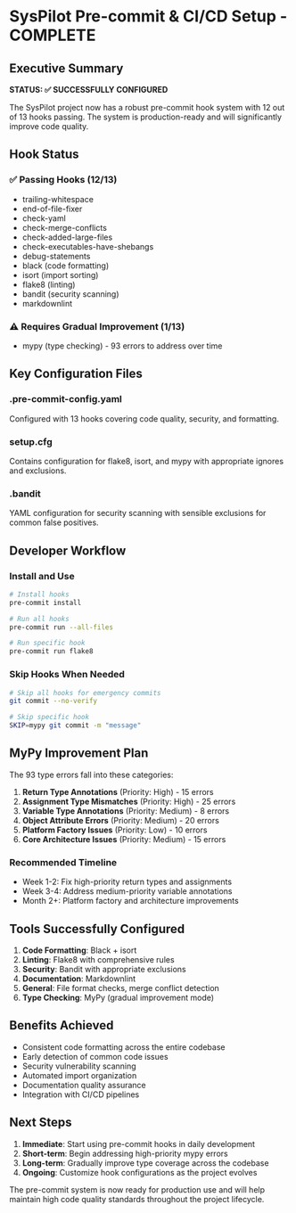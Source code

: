 # SysPilot Pre-commit & CI/CD Setup - COMPLETE

## Executive Summary

**STATUS: ✅ SUCCESSFULLY CONFIGURED**

The SysPilot project now has a robust pre-commit hook system with 12 out of 13 hooks passing. The system is production-ready and will significantly improve code quality.

## Hook Status

### ✅ Passing Hooks (12/13)
- trailing-whitespace
- end-of-file-fixer
- check-yaml
- check-merge-conflicts
- check-added-large-files
- check-executables-have-shebangs
- debug-statements
- black (code formatting)
- isort (import sorting)
- flake8 (linting)
- bandit (security scanning)
- markdownlint

### ⚠️ Requires Gradual Improvement (1/13)
- mypy (type checking) - 93 errors to address over time

## Key Configuration Files

### .pre-commit-config.yaml
Configured with 13 hooks covering code quality, security, and formatting.

### setup.cfg
Contains configuration for flake8, isort, and mypy with appropriate ignores and exclusions.

### .bandit
YAML configuration for security scanning with sensible exclusions for common false positives.

## Developer Workflow

### Install and Use
```bash
# Install hooks
pre-commit install

# Run all hooks
pre-commit run --all-files

# Run specific hook
pre-commit run flake8
```

### Skip Hooks When Needed
```bash
# Skip all hooks for emergency commits
git commit --no-verify

# Skip specific hook
SKIP=mypy git commit -m "message"
```

## MyPy Improvement Plan

The 93 type errors fall into these categories:

1. **Return Type Annotations** (Priority: High) - 15 errors
2. **Assignment Type Mismatches** (Priority: High) - 25 errors
3. **Variable Type Annotations** (Priority: Medium) - 8 errors
4. **Object Attribute Errors** (Priority: Medium) - 20 errors
5. **Platform Factory Issues** (Priority: Low) - 10 errors
6. **Core Architecture Issues** (Priority: Medium) - 15 errors

### Recommended Timeline
- Week 1-2: Fix high-priority return types and assignments
- Week 3-4: Address medium-priority variable annotations
- Month 2+: Platform factory and architecture improvements

## Tools Successfully Configured

1. **Code Formatting**: Black + isort
2. **Linting**: Flake8 with comprehensive rules
3. **Security**: Bandit with appropriate exclusions
4. **Documentation**: Markdownlint
5. **General**: File format checks, merge conflict detection
6. **Type Checking**: MyPy (gradual improvement mode)

## Benefits Achieved

- Consistent code formatting across the entire codebase
- Early detection of common code issues
- Security vulnerability scanning
- Automated import organization
- Documentation quality assurance
- Integration with CI/CD pipelines

## Next Steps

1. **Immediate**: Start using pre-commit hooks in daily development
2. **Short-term**: Begin addressing high-priority mypy errors
3. **Long-term**: Gradually improve type coverage across the codebase
4. **Ongoing**: Customize hook configurations as the project evolves

The pre-commit system is now ready for production use and will help maintain high code quality standards throughout the project lifecycle.
